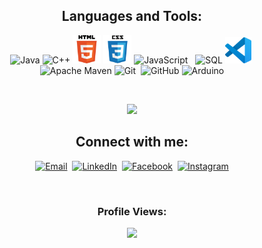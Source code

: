 

<h2 align="center"> Languages and Tools: </h2>
<p align="center">
<img alt="Java" width="45px" src="https://cdn.jsdelivr.net/gh/devicons/devicon@latest/icons/java/java-original.svg">
<img alt="C++" width="45px" src="https://cdn.jsdelivr.net/gh/devicons/devicon@latest/icons/cplusplus/cplusplus-original.svg" >
<img alt="HTML5" width="45px" src="https://raw.githubusercontent.com/github/explore/80688e429a7d4ef2fca1e82350fe8e3517d3494d/topics/html/html.png">
<img alt="CSS3" width="45px" src="https://raw.githubusercontent.com/github/explore/80688e429a7d4ef2fca1e82350fe8e3517d3494d/topics/css/css.png">
<img alt="JavaScript" width="40px" src="https://cdn.jsdelivr.net/gh/devicons/devicon/icons/javascript/javascript-original.svg"> &nbsp;
<img alt="SQL" width="42px" src="https://i.imgur.com/V93HZaB.png">
<img alt="Visual Studio Code" width="42px" src="https://raw.githubusercontent.com/devicons/devicon/6910f0503efdd315c8f9b858234310c06e04d9c0/icons/vscode/vscode-original.svg">&nbsp;
<img alt="Apache Maven" width="45px" src="https://cdn.jsdelivr.net/gh/devicons/devicon@latest/icons/maven/maven-original.svg">
<img alt="Git" width="43px" src="https://raw.githubusercontent.com/jmnote/z-icons/master/svg/git.svg">&nbsp;
<img alt="GitHub" width="45px" src="https://user-images.githubusercontent.com/3369400/139447912-e0f43f33-6d9f-45f8-be46-2df5bbc91289.png">
<img alt="Arduino" width="45px" src="https://brandslogos.com/wp-content/uploads/images/large/arduino-logo-1.png">
</p>

<br>

<p align="center">
  <img src = "https://github-readme-stats.vercel.app/api/top-langs/?username=ITIvanov18&layout=compact&langs_count=8">
</p>


<h2 align="center"> Connect with me: </h2>
<div align="center">

  [<img alt="Email" width="40px" src="https://www.svgrepo.com/show/343427/email.svg">](mailto:ivan162593@gmail.com?subject=[GitHub]%20Source%20Han%20Sans)&nbsp;
  [<img alt="LinkedIn" width="40px" src="https://cdn.jsdelivr.net/npm/simple-icons@v3/icons/linkedin.svg">](https://www.linkedin.com/in/ivan-ivanov-739012211)&nbsp;
  [<img alt="Facebook" width="42px" src="https://cdn.jsdelivr.net/npm/simple-icons@3.13.0/icons/facebook.svg">](https://www.facebook.com/profile.php?id=100011602600677&locale=bg_BG)&nbsp;
  [<img alt="Instagram" width="40px" src="https://cdn.jsdelivr.net/npm/simple-icons@v3/icons/instagram.svg">](https://www.instagram.com/_ivan1441_)

</div>

<br>

<h3 align="center">Profile Views: </h3>
<p align="center">
<img src="https://profile-counter.glitch.me/ITIvanov18/count.svg"></img>
</p>

[instagram]: https://www.instagram.com/_ivan1441_/
[email]: mailto:ivan162593@gmail.com?subject=[GitHub]%20Source%20Han%20Sans
[linkedin]: https://www.linkedin.com/in/ivan-ivanov-739012211/

<!--
**ITIvanov18/ITIvanov18** is a ✨ _special_ ✨ repository because its `README.md` (this file) appears on your GitHub profile.

Here are some ideas to get you started:

- 🔭 I’m currently working on ...
- 🌱 I’m currently learning ...
- 👯 I’m looking to collaborate on ...
- 🤔 I’m looking for help with ...
- 💬 Ask me about ...
- 📫 How to reach me: ...
- 😄 Pronouns: ...
- ⚡ Fun fact: ...
-->

